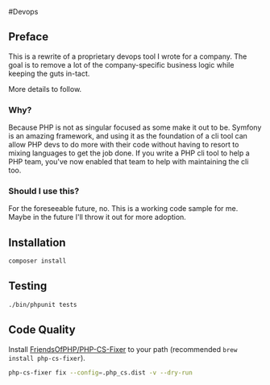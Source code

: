 #Devops

## Preface
This is a rewrite of a proprietary devops tool I wrote for a company. The goal is to remove a lot of the company-specific business logic while keeping the guts in-tact.

More details to follow.


### Why?
Because PHP is not as singular focused as some make it out to be. Symfony is an amazing framework, and using it as the foundation of a cli tool can allow PHP devs to do more with their code without having to resort to mixing languages to get the job done. If you write a PHP cli tool to help a PHP team, you've now enabled that team to help with maintaining the cli too.

### Should I use this?
For the foreseeable future, no. This is a working code sample for me. Maybe in the future I'll throw it out for more adoption.

## Installation
```bash
composer install
```

## Testing
```bash
./bin/phpunit tests
```

## Code Quality
Install [FriendsOfPHP/PHP-CS-Fixer](https://github.com/FriendsOfPHP/PHP-CS-Fixer) to your path (recommended `brew install php-cs-fixer`).

```bash
php-cs-fixer fix --config=.php_cs.dist -v --dry-run
```
